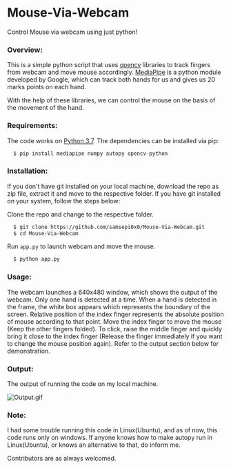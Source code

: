 # Mouse-Via-Webcam
Control Mouse via webcam using just python!

### Overview:
This is a simple python script that uses [opencv](opencv.org) libraries to track fingers from webcam and move mouse accordingly.
[MediaPipe](https://opensource.google/projects/mediapipe) is a python module developed by Google, which can track both hands for us and
gives us 20 marks points on each hand.

With the help of these libraries, we can control the mouse on the basis of the movement of the hand.

### Requirements:
The code works on [Python 3.7](). The dependencies can be installed via pip:
```bash
  $ pip install mediapipe numpy autopy opencv-python
```

### Installation:
If you don't have git installed on your local machine, download the repo as zip file, extract it and move to the respective folder.
If you have git installed on your system, follow the steps below:

  Clone the repo and change to the respective folder.
  ```bash
    $ git clone https://github.com/samsepi0x0/Mouse-Via-Webcam.git
    $ cd Mouse-Via-Webcam
  ```

Run  `app.py` to launch webcam and move the mouse.
  ```bash
    $ python app.py
  ```
  
### Usage:
The webcam launches a 640x480 window, which shows the output of the webcam. Only one hand is detected at a time.
When a hand is detected in the frame, the white box appears which represents the boundary of the screen. Relative position of the index finger 
represents the absolute position of mouse according to that point.
Move the index finger to move the mouse (Keep the other fingers folded).
To click, raise the middle finger and quickly bring it close to the index finger (Release the finger immediately if you want to change the mouse position again).
Refer to the output section below for demonstration.

### Output:
The output of running the code on my local machine.

![Output.gif](Outputvideo.gif)

### Note:
I had some trouble running this code in Linux(Ubuntu), and as of now, this code runs only on windows.
If anyone knows how to make autopy run in Linux(Ubuntu), or knows an alternative to that, do inform me.

Contributors are as always welcomed.
